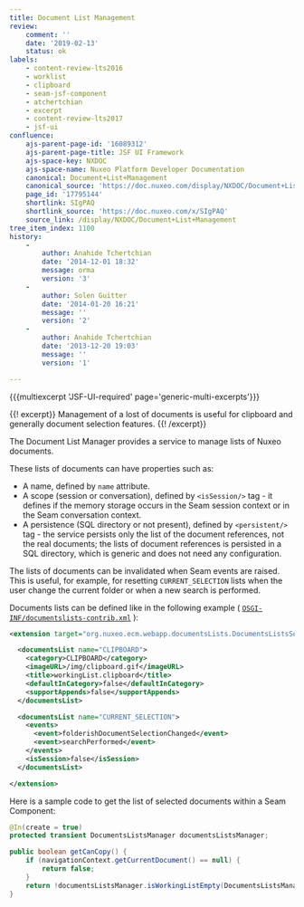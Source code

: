 ```yaml
---
title: Document List Management
review:
    comment: ''
    date: '2019-02-13'
    status: ok
labels:
    - content-review-lts2016
    - worklist
    - clipboard
    - seam-jsf-component
    - atchertchian
    - excerpt
    - content-review-lts2017
    - jsf-ui
confluence:
    ajs-parent-page-id: '16089312'
    ajs-parent-page-title: JSF UI Framework
    ajs-space-key: NXDOC
    ajs-space-name: Nuxeo Platform Developer Documentation
    canonical: Document+List+Management
    canonical_source: 'https://doc.nuxeo.com/display/NXDOC/Document+List+Management'
    page_id: '17795144'
    shortlink: SIgPAQ
    shortlink_source: 'https://doc.nuxeo.com/x/SIgPAQ'
    source_link: /display/NXDOC/Document+List+Management
tree_item_index: 1100
history:
    -
        author: Anahide Tchertchian
        date: '2014-12-01 18:32'
        message: orma
        version: '3'
    -
        author: Solen Guitter
        date: '2014-01-20 16:21'
        message: ''
        version: '2'
    -
        author: Anahide Tchertchian
        date: '2013-12-20 19:03'
        message: ''
        version: '1'

---
```

{{{multiexcerpt 'JSF-UI-required' page='generic-multi-excerpts'}}}

{{! excerpt}}
Management of a lost of documents is useful for clipboard and generally document selection features.
{{! /excerpt}}

The Document List Manager provides a service to manage lists of Nuxeo documents.

These lists of documents can have properties such as:

<div class="itemizedlist">

*   A name, defined by `name` attribute.
*   A scope (session or conversation), defined by `<isSession/>` tag - it defines if the memory storage occurs in the Seam session context or in the Seam conversation context.
*   A persistence (SQL directory or not present), defined by `<persistent/>` tag - the service persists only the list of the document references, not the real documents; the lists of document references is persisted in a SQL directory, which is generic and does not need any configuration.

</div>

The lists of documents can be invalidated when Seam events are raised. This is useful, for example, for resetting `CURRENT_SELECTION` lists when the user change the current folder or when a new search is performed.

Documents lists can be defined like in the following example ( [`OSGI-INF/documentslists-contrib.xml`](https://github.com/nuxeo/nuxeo-dm/blob/master/nuxeo-platform-webapp-core/src/main/resources/OSGI-INF/documentslists-contrib.xml) ):

```xml
<extension target="org.nuxeo.ecm.webapp.documentsLists.DocumentsListsService" point="list">

  <documentsList name="CLIPBOARD">
    <category>CLIPBOARD</category>
    <imageURL>/img/clipboard.gif</imageURL>
    <title>workingList.clipboard</title>
    <defaultInCategory>false</defaultInCategory>
    <supportAppends>false</supportAppends>
  </documentsList>

  <documentsList name="CURRENT_SELECTION">
    <events>
      <event>folderishDocumentSelectionChanged</event>
      <event>searchPerformed</event>
    </events>
    <isSession>false</isSession>
  </documentsList>

</extension>
```

Here is a sample code to get the list of selected documents within a Seam Component:

```java
@In(create = true)
protected transient DocumentsListsManager documentsListsManager;

public boolean getCanCopy() {
    if (navigationContext.getCurrentDocument() == null) {
        return false;
    }
    return !documentsListsManager.isWorkingListEmpty(DocumentsListsManager.CURRENT_DOCUMENT_SELECTION);
}
```
